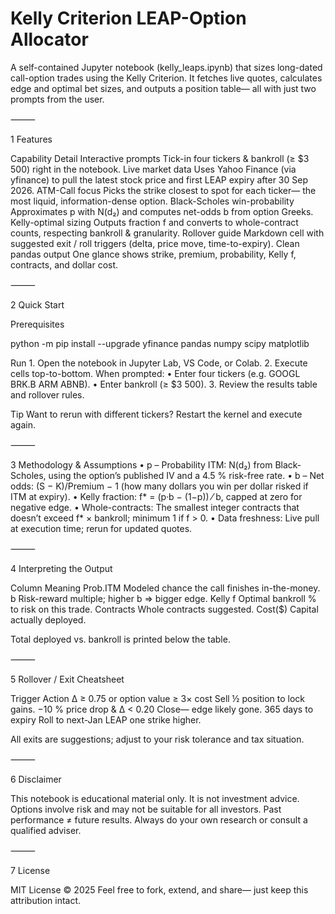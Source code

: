 # Kelly Criterion LEAP-Option Allocator

A self-contained Jupyter notebook (kelly_leaps.ipynb) that sizes long-dated call-option trades using the Kelly Criterion.  It fetches live quotes, calculates edge and optimal bet sizes, and outputs a position table— all with just two prompts from the user.

⸻

1  Features

Capability	Detail
Interactive prompts	Tick-in four tickers & bankroll (≥ $3 500) right in the notebook.
Live market data	Uses Yahoo Finance (via yfinance) to pull the latest stock price and first LEAP expiry after 30 Sep 2026.
ATM-Call focus	Picks the strike closest to spot for each ticker— the most liquid, information-dense option.
Black-Scholes win-probability	Approximates p with N(d₂) and computes net-odds b from option Greeks.
Kelly-optimal sizing	Outputs fraction f and converts to whole-contract counts, respecting bankroll & granularity.
Rollover guide	Markdown cell with suggested exit / roll triggers (delta, price move, time-to-expiry).
Clean pandas output	One glance shows strike, premium, probability, Kelly f, contracts, and dollar cost.


⸻

2  Quick Start

Prerequisites

python -m pip install --upgrade yfinance pandas numpy scipy matplotlib

Run
	1.	Open the notebook in Jupyter Lab, VS Code, or Colab.
	2.	Execute cells top-to-bottom.  When prompted:
	•	Enter four tickers (e.g. GOOGL BRK.B ARM ABNB).
	•	Enter bankroll (≥ $3 500).
	3.	Review the results table and rollover rules.

Tip  Want to rerun with different tickers?  Restart the kernel and execute again.

⸻

3  Methodology & Assumptions
	•	p – Probability ITM: N(d₂) from Black-Scholes, using the option’s published IV and a 4.5 % risk-free rate.
	•	b – Net odds: (S − K)/Premium − 1 (how many dollars you win per dollar risked if ITM at expiry).
	•	Kelly fraction: f* = (p·b − (1−p)) ⁄ b, capped at zero for negative edge.
	•	Whole-contracts: The smallest integer contracts that doesn’t exceed f* × bankroll; minimum 1 if f > 0.
	•	Data freshness: Live pull at execution time; rerun for updated quotes.

⸻

4  Interpreting the Output

Column	Meaning
Prob.ITM	Modeled chance the call finishes in-the-money.
b	Risk-reward multiple; higher b ⇒ bigger edge.
Kelly f	Optimal bankroll % to risk on this trade.
Contracts	Whole contracts suggested.
Cost($)	Capital actually deployed.

Total deployed vs. bankroll is printed below the table.

⸻

5  Rollover / Exit Cheatsheet

Trigger	Action
Δ ≥ 0.75  or  option value ≥ 3× cost	Sell ½ position to lock gains.
−10 % price drop & Δ < 0.20	Close— edge likely gone.
365 days to expiry	Roll to next-Jan LEAP one strike higher.

All exits are suggestions; adjust to your risk tolerance and tax situation.

⸻

6  Disclaimer

This notebook is educational material only.  It is not investment advice.  Options involve risk and may not be suitable for all investors.  Past performance ≠ future results.  Always do your own research or consult a qualified adviser.

⸻

7  License

MIT License © 2025
Feel free to fork, extend, and share— just keep this attribution intact.
